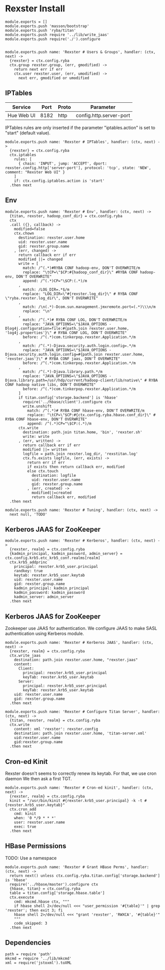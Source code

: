 
# Rexster Install

    module.exports = []
    module.exports.push 'masson/bootstrap'
    module.exports.push 'ryba/titan'
    module.exports.push require '../lib/write_jaas'
    module.exports.push require('./').configure


    module.exports.push name: 'Rexster # Users & Groups', handler: (ctx, next) ->
      {rexster} = ctx.config.ryba
      ctx.group rexster.group, (err, gmodified) ->
        return next err if err
        ctx.user rexster.user, (err, umodified) ->
          next err, gmodified or umodified


## IPTables

| Service    | Port  | Proto | Parameter                  |
|------------|-------|-------|----------------------------|
| Hue Web UI | 8182  | http  | config.http.server-port    |

IPTables rules are only inserted if the parameter "iptables.action" is set to
"start" (default value).

    module.exports.push name: 'Rexster # IPTables', handler: (ctx, next) ->
      {rexster} = ctx.config.ryba
      ctx.iptables
        rules: [
          { chain: 'INPUT', jump: 'ACCEPT', dport: rexster.config.http['server-port'], protocol: 'tcp', state: 'NEW', comment: "Rexster Web UI" }
        ]
        if: ctx.config.iptables.action is 'start'
      .then next

## Env

    module.exports.push name: 'Rexster # Env', handler: (ctx, next) ->
      {titan, rexster, hadoop_conf_dir} = ctx.config.ryba
      ctx
      .call ({}, callback) ->
        modified=false
        ctx.chown
          destination: rexster.user.home
          uid: rexster.user.name
          gid: rexster.group.name
        , (err, changed) ->
          return callback err if err
          modified ||= changed
          write = [
            match: /^(.*)#RYBA CONF hadoop-env, DON'T OVERWRITE/m
            replace: "\tCP=\"$CP:#{hadoop_conf_dir}\" #RYBA CONF hadoop-env, DON'T OVERWRITE"
            append: /^(.*)CP="\$CP:(.*)/m
          ,
            match: /LOG_DIR=.*$/m
            replace: "LOG_DIR=\"#{rexster.log_dir}\" # RYBA CONF \"ryba.rexster.log_dir\", DON'T OVERWRITE"
          ,
            match: /\n(.*)-Dcom.sun.management.jmxremote.port=(.*)\\\n/m
            replace: "\n"
          ,
            match: /^(.*)# RYBA CONF LOG, DON'T OVERWRITE/m
            replace: "JAVA_OPTIONS=\"$JAVA_OPTIONS -Dlog4j.configuration=file:#{path.join rexster.user.home, 'log4j.properties'}\" # RYBA CONF LOG, DON'T OVERWRITE"
            before: /^(.*)com.tinkerpop.rexster.Application.*/m
          ,
            match: /^(.*)-Djava.security.auth.login.config=.*/m
            replace: "JAVA_OPTIONS=\"$JAVA_OPTIONS -Djava.security.auth.login.config=#{path.join rexster.user.home, 'rexster.jaas'}\" # RYBA CONF jaas, DON'T OVERWRITE"
            before: /^(.*)com.tinkerpop.rexster.Application.*/m
          ,
            match: /^(.*)-Djava.library.path.*/m
            replace: "JAVA_OPTIONS=\"$JAVA_OPTIONS -Djava.library.path=/usr/hdp/current/hadoop-client/lib/native\" # RYBA CONF hadoop native libs, DON'T OVERWRITE"
            before: /^(.*)com.tinkerpop.rexster.Application.*/m
          ]
          if titan.config['storage.backend'] is 'hbase'
            require('../hbase/client').configure ctx
            write.unshift
              match: /^(.*)# RYBA CONF hbase-env, DON'T OVERWRITE/m
              replace: "\tCP=\"$CP:#{ctx.config.ryba.hbase.conf_dir}\" # RYBA CONF hbase-env, DON'T OVERWRITE"
              append: /^(.*)CP="\$CP:(.*)/m
          ctx.write
            destination: path.join titan.home, 'bin', 'rexster.sh'
            write: write
          , (err, written) ->
            return callback err if err
            modified ||= written
            logfile = path.join rexster.log_dir, 'rexstitan.log'
            ctx.fs.exists logfile, (err, exists) ->
              return err if err
              if exists then return callback err, modified
              else ctx.touch
                destination: logfile
                uid: rexster.user.name
                gid: rexster.group.name
              , (err, created) ->
                modified||=created
                return callback err, modified
      .then next

    module.exports.push name: 'Rexster # Tuning', handler: (ctx, next) ->
      next null, 'TODO'

## Kerberos JAAS for ZooKeeper

    module.exports.push name: 'Rexster # Kerberos', handler: (ctx, next) ->
      {rexster, realm} = ctx.config.ryba
      {kadmin_principal, kadmin_password, admin_server} = ctx.config.krb5.etc_krb5_conf.realms[realm]
      ctx.krb5_addprinc
        principal: rexster.krb5_user.principal
        randkey: true
        keytab: rexster.krb5_user.keytab
        uid: rexster.user.name
        gid: rexster.group.name
        kadmin_principal: kadmin_principal
        kadmin_password: kadmin_password
        kadmin_server: admin_server
      .then next

## Kerberos JAAS for ZooKeeper

Zookeeper use JAAS for authentication. We configure JAAS to make SASL authentication using Kerberos module.

    module.exports.push name: 'Rexster # Kerberos JAAS', handler: (ctx, next) ->
      {rexster, realm} = ctx.config.ryba
      ctx.write_jaas
        destination: path.join rexster.user.home, "rexster.jaas"
        content:
          Client:
            principal: rexster.krb5_user.principal
            keyTab: rexster.krb5_user.keytab
          Server:
            principal: rexster.krb5_user.principal
            keyTab: rexster.krb5_user.keytab
        uid: rexster.user.name
        gid: rexster.group.name
      .then next

    module.exports.push name: 'Rexster # Configure Titan Server', handler: (ctx, next) ->
      {titan, rexster, realm} = ctx.config.ryba
      ctx.write
        content: xml 'rexster': rexster.config
        destination: path.join rexster.user.home, 'titan-server.xml'
        uid:rexster.user.name
        gid:rexster.group.name
      .then next

## Cron-ed Kinit

Rexster doesn't seems to correctly renew its keytab. For that, we use cron daemon
We then ask a first TGT.

    module.exports.push name: 'Rexster # Cron-ed kinit', handler: (ctx, next) ->
      {rexster, realm} = ctx.config.ryba
      kinit = "/usr/bin/kinit #{rexster.krb5_user.principal} -k -t #{rexster.krb5_user.keytab}"
      ctx.cron_add
        cmd: kinit
        when: '0 */9 * * *'
        user: rexster.user.name
        exec: true
      .then next

## HBase Permissions

TODO: Use a namespace

    module.exports.push name: 'Rexster # Grant HBase Perms', handler: (ctx, next) ->
      return next() unless ctx.config.ryba.titan.config['storage.backend'] is 'hbase'
      require('../hbase/master').configure ctx
      {hbase, titan} = ctx.config.ryba
      table = titan.config['storage.hbase.table']
      ctx.execute
        cmd: mkcmd.hbase ctx, """
        if hbase shell 2>/dev/null <<< "user_permission '#{table}'" | grep 'rexster'; then exit 3; fi
        hbase shell 2>/dev/null <<< "grant 'rexster', 'RWXCA', '#{table}'"
        """
        code_skipped: 3
      .then next

## Dependencies

    path = require 'path'
    mkcmd = require '../lib/mkcmd'
    xml = require('jstoxml').toXML
